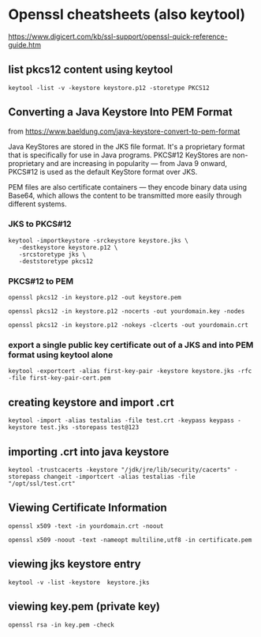 # Openssl cheatsheets (also keytool)

https://www.digicert.com/kb/ssl-support/openssl-quick-reference-guide.htm

## list pkcs12 content using keytool

`keytool -list -v -keystore keystore.p12 -storetype PKCS12`

## Converting a Java Keystore Into PEM Format


from https://www.baeldung.com/java-keystore-convert-to-pem-format

Java KeyStores are stored in the JKS file format. It's a proprietary format that is specifically for use in Java programs. PKCS#12 KeyStores are non-proprietary and are increasing in popularity — from Java 9 onward, PKCS#12 is used as the default KeyStore format over JKS.

PEM files are also certificate containers — they encode binary data using Base64, which allows the content to be transmitted more easily through different systems.


### JKS to PKCS#12

```
keytool -importkeystore -srckeystore keystore.jks \
   -destkeystore keystore.p12 \
   -srcstoretype jks \
   -deststoretype pkcs12
```


### PKCS#12 to PEM

`openssl pkcs12 -in keystore.p12 -out keystore.pem`

`openssl pkcs12 -in keystore.p12 -nocerts -out yourdomain.key -nodes`

`openssl pkcs12 -in keystore.p12 -nokeys -clcerts -out yourdomain.crt`


### export a single public key certificate out of a JKS and into PEM format using keytool alone

```
keytool -exportcert -alias first-key-pair -keystore keystore.jks -rfc -file first-key-pair-cert.pem
```
## creating keystore and import .crt

`keytool -import -alias testalias -file test.crt -keypass keypass -keystore test.jks -storepass test@123`

## importing .crt into java keystore

`keytool -trustcacerts -keystore "/jdk/jre/lib/security/cacerts" -storepass changeit -importcert -alias testalias -file "/opt/ssl/test.crt"`

## Viewing Certificate Information

`openssl x509 -text -in yourdomain.crt -noout`

`openssl x509 -noout -text -nameopt multiline,utf8 -in certificate.pem`

## viewing jks keystore entry

`keytool -v -list -keystore  keystore.jks`

## viewing key.pem (private key)

`openssl rsa -in key.pem -check`
